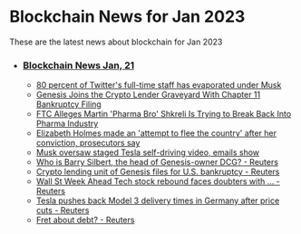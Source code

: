 # Blockchain News for Jan 2023
These are the latest news about blockchain for Jan 2023
- ### [Blockchain News Jan, 21](./21)
    - [80 percent of Twitter's full-time staff has evaporated under Musk](https://www.engadget.com/80-percent-of-twitters-full-time-staff-has-evaporated-under-musk-234247201.html) 
    - [Genesis Joins the Crypto Lender Graveyard With Chapter 11 Bankruptcy Filing](https://gizmodo.com/genesis-crypto-bankruptcy-1850011318) 
    - [FTC Alleges Martin 'Pharma Bro' Shkreli Is Trying to Break Back Into Pharma Industry](https://gizmodo.com/pharma-bro-martin-shkreli-big-pharma-druglike-1850012964) 
    - [Elizabeth Holmes made an 'attempt to flee the country' after her conviction, prosecutors say](https://www.cnn.com/2023/01/20/tech/elizabeth-holmes-mexico/index.html) 
    - [Musk oversaw staged Tesla self-driving video, emails show](https://arstechnica.com/cars/2023/01/musk-oversaw-staged-tesla-self-driving-video-emails-show/) 
    - [Who is Barry Silbert, the head of Genesis-owner DCG? - Reuters](https://www.reuters.com/business/finance/who-is-barry-silbert-head-genesis-owner-dcg-2023-01-20/) 
    - [Crypto lending unit of Genesis files for U.S. bankruptcy - Reuters](https://www.reuters.com/technology/crypto-lending-unit-genesis-files-us-bankruptcy-2023-01-20/) 
    - [Wall St Week Ahead Tech stock rebound faces doubters with ... - Reuters](https://www.reuters.com/markets/us/wall-st-week-ahead-tech-stock-rebound-faces-doubters-with-earnings-season-ahead-2023-01-20/) 
    - [Tesla pushes back Model 3 delivery times in Germany after price cuts - Reuters](https://www.reuters.com/business/autos-transportation/tesla-pushes-back-model-3-delivery-times-germany-after-price-cuts-2023-01-20/) 
    - [Fret about debt? - Reuters](https://www.reuters.com/markets/global-markets-view-europe-2023-01-20/) 

